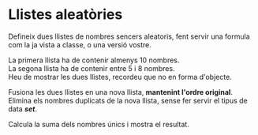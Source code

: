 # Llistes aleatòries 

Defineix dues llistes de nombres sencers aleatoris, fent servir una formula com la ja vista a classe, o una versió vostre.

La primera llista ha de contenir almenys 10 nombres.  
La segona llista ha de contenir entre 5 i 8 nombres.  
Heu de mostrar les dues llistes, recordeu que no en forma d'objecte.

Fusiona les dues llistes en una nova llista, **mantenint l'ordre original**.  
Elimina els nombres duplicats de la nova llista, sense fer servir el tipus de data ***set***.

Calcula la suma dels nombres únics i mostra el resultat.